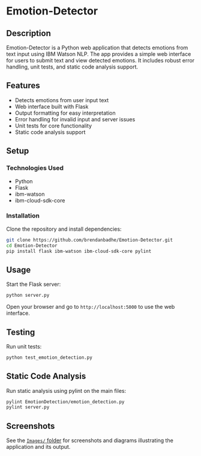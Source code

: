 # Emotion-Detector

## Description

Emotion-Detector is a Python web application that detects emotions from text input using IBM Watson NLP. The app provides a simple web interface for users to submit text and view detected emotions. It includes robust error handling, unit tests, and static code analysis support.

## Features

- Detects emotions from user input text
- Web interface built with Flask
- Output formatting for easy interpretation
- Error handling for invalid input and server issues
- Unit tests for core functionality
- Static code analysis support

## Setup

### Technologies Used

- Python
- Flask
- ibm-watson
- ibm-cloud-sdk-core

### Installation

Clone the repository and install dependencies:

```bash
git clone https://github.com/brendanbadhe/Emotion-Detector.git
cd Emotion-Detector
pip install flask ibm-watson ibm-cloud-sdk-core pylint
```

## Usage

Start the Flask server:

```bash
python server.py
```

Open your browser and go to `http://localhost:5000` to use the web interface.

## Testing

Run unit tests:

```bash
python test_emotion_detection.py
```

## Static Code Analysis

Run static analysis using pylint on the main files:

```bash
pylint EmotionDetection/emotion_detection.py
pylint server.py
```

## Screenshots

See the [`Images/` folder](./Images/) for screenshots and diagrams illustrating the application and its output.
